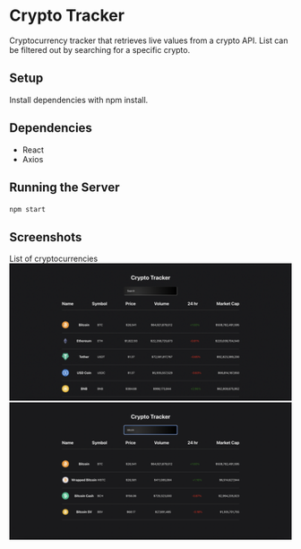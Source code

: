 # Crypto Tracker

Cryptocurrency tracker that retrieves live values from a crypto API. List can be filtered out by searching for a specific crypto.

## Setup

Install dependencies with npm install.

## Dependencies
- React
- Axios

## Running the Server
`npm start`

## Screenshots

List of cryptocurrencies
![](https://github.com/patar-nguyen/crypto_tracker/blob/master/src/images/crypto_tracker.png?raw=true)
![](https://github.com/patar-nguyen/crypto_tracker/blob/master/src/images/crypto_search.png?raw=true)